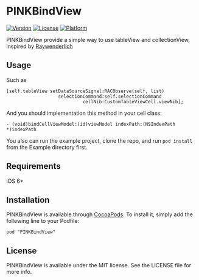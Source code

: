 # PINKBindView

[![Version](https://img.shields.io/cocoapods/v/PINKBindView.svg?style=flat)](http://cocoadocs.org/docsets/PINKBindView)
[![License](https://img.shields.io/cocoapods/l/PINKBindView.svg?style=flat)](http://cocoadocs.org/docsets/PINKBindView)
[![Platform](https://img.shields.io/cocoapods/p/PINKBindView.svg?style=flat)](http://cocoadocs.org/docsets/PINKBindView)


PINKBindView provide a simple way to use tableView and collectionView, inspired by [Raywenderlich](http://www.raywenderlich.com/74106/mvvm-tutorial-with-reactivecocoa-part-1)

## Usage

Such as
```objc
[self.tableView setDataSourceSignal:RACObserve(self, list)
              	   selectionCommand:self.selectionCommand
                    		cellNib:CustomTableViewCell.viewNib];
```
And you should implementation this method in your cell class:
```objc
- (void)bindCellViewModel:(id)viewModel indexPath:(NSIndexPath *)indexPath
```            						
You also can run the example project, clone the repo, and run `pod install` from the Example directory first.

## Requirements

iOS 6+

## Installation

PINKBindView is available through [CocoaPods](http://cocoapods.org). To install
it, simply add the following line to your Podfile:

    pod "PINKBindView"

## License

PINKBindView is available under the MIT license. See the LICENSE file for more info.

